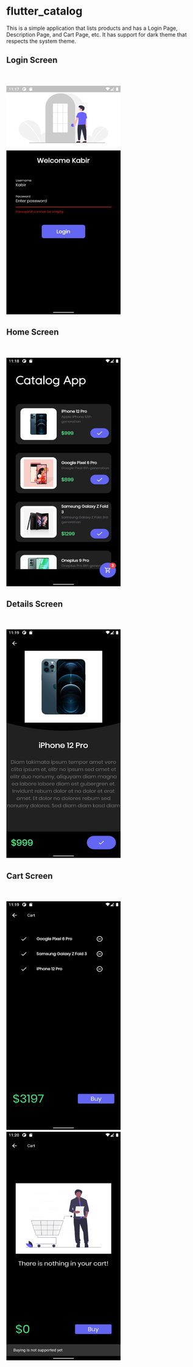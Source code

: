 # flutter_catalog

This is a simple application that lists products and has a Login Page, Description Page, and Cart Page, etc. It has support for dark theme that respects the system theme. <br>
<h2>Login Screen<h2><br>
<img src="https://github.com/kkkkkabir/flutter_catalog/blob/day30/assets/images/pic1.png" width=300 height=600></img>
<h2>Home Screen<h2><br>
<img src="https://github.com/kkkkkabir/flutter_catalog/blob/day30/assets/images/pic2.png" width=300 height=600></img>  
<h2>Details Screen<h2><br>
<img src="https://github.com/kkkkkabir/flutter_catalog/blob/day30/assets/images/pic3.png" width=300 height=600></img>
<h2>Cart Screen<h2><br>
<img src="https://github.com/kkkkkabir/flutter_catalog/blob/day30/assets/images/pic4.png" width=300 height=600></img>
<img src="https://github.com/kkkkkabir/flutter_catalog/blob/day30/assets/images/pic5.png" width=300 height=600></img>
